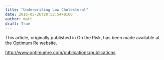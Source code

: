 ```yaml
---
title: "Underwriting Low Cholesterol"
date: 2016-05-26T20:52:54+0100
author: matt
draft: True
---
```

This article, originally published in On the Risk, has been made available at the Optimum Re website.

http://www.optimumre.com/publications/publications
